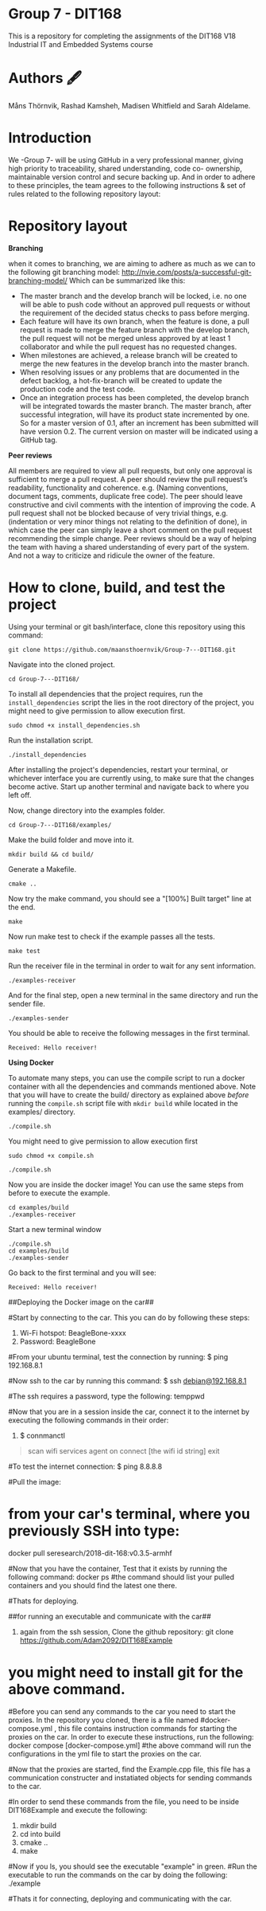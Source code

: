 # Group 7 - DIT168

This is a repository for completing the assignments of the DIT168 V18 Industrial IT and Embedded Systems course

# Authors 🖋️

Måns Thörnvik, Rashad Kamsheh, Madisen Whitfield and Sarah Aldelame.

# Introduction

We -Group 7- will be using GitHub in a very professional manner, giving high priority to traceability, shared understanding, code co- ownership, maintainable version control and secure backing up. And in order to adhere to these principles, the team agrees to the following instructions & set of rules related to the following repository layout:

# Repository layout


**Branching**

when it comes to branching, we are aiming to adhere as much as we can to the following git branching model: http://nvie.com/posts/a-successful-git-branching-model/
Which can be summarized like this:

- The master branch and the develop branch will be locked, i.e. no one will be able to push code without an approved pull requests or without the requirement of the decided status checks to pass before merging.
- Each feature will have its own branch, when the feature is done, a pull request is made to merge the feature branch with the develop branch, the pull request will not be merged unless approved by at least 1 collaborator and while the pull request has no requested changes. 
- When milestones are achieved, a release branch will be created to merge the new features in the develop branch into the master branch.  
- When resolving issues or any problems that are documented in the defect backlog, a hot-fix-branch will be created to update the production code and the test code.
- Once an integration process has been completed, the develop branch will be integrated towards the master branch. The master branch, after successful integration, will have its product state incremented by one. So for a master version of 0.1, after an increment has been submitted will have version 0.2. The current version on master will be indicated using a GitHub tag.

**Peer reviews** 

All members are required to view all pull requests, but only one approval is sufficient to merge a pull request. A peer should review the pull request’s readability, functionality and coherence. e.g. (Naming conventions, document tags, comments, duplicate free code).
The peer should leave constructive and civil comments with the intention of improving the code. A pull request shall not be blocked because of very trivial things, e.g. (indentation or very minor things not relating to the definition of done), in which case the peer can simply leave a short comment on the pull request recommending the simple change. 
Peer reviews should be a way of helping the team with having a shared understanding of every part of the system. And not a way to criticize and ridicule the owner of the feature.  

# How to clone, build, and test the project

Using your terminal or git bash/interface, clone this repository using this command:

```
git clone https://github.com/maansthoernvik/Group-7---DIT168.git
```

Navigate into the cloned project.

```cd Group-7---DIT168/```

To install all dependencies that the project requires, run the ```install_dependencies``` script the lies in the root directory of the project, you might need to give permission to allow execution first.

```sudo chmod +x install_dependencies.sh```

Run the installation script.

```./install_dependencies```

After installing the project's dependencies, restart your terminal, or whichever interface you are currently using, to make sure that the changes become active. Start up another terminal and navigate back to where you left off.

Now, change directory into the examples folder.

```
cd Group-7---DIT168/examples/
```

Make the build folder and move into it.

```
mkdir build && cd build/
```

Generate a Makefile.

```
cmake ..
```

Now try the make command, you should see a "[100%] Built target" line at the end.

```
make
```

Now run make test to check if the example passes all the tests.

```
make test
``` 

Run the receiver file in the terminal in order to wait for any sent information.

```
./examples-receiver 
``` 

And for the final step, open a new terminal in the same directory and run the sender file.

```
./examples-sender 
```

You should be able to receive the following messages in the first terminal.

```
Received: Hello receiver!
```

**Using Docker**

To automate many steps, you can use the compile script to run a docker container with all the dependencies and commands mentioned above. Note that you will have to create the build/ directory as explained above *before* running the ```compile.sh``` script file with ```mkdir build``` while located in the examples/ directory.

```
./compile.sh
``` 

You might need to give permission to allow execution first

```
sudo chmod +x compile.sh

./compile.sh
``` 

Now you are inside the docker image! You can use the same steps from before to execute the example.

```
cd examples/build
./examples-receiver 
``` 
Start a new terminal window

```
./compile.sh
cd examples/build
./examples-sender
``` 
Go back to the first terminal and you will see:

```
Received: Hello receiver!
``` 
 
##Deploying the Docker image on the car##

#Start by connecting to the car. This you can do by following these steps:
1. Wi-Fi hotspot: BeagleBone-xxxx
2. Password: BeagleBone

#From your ubuntu terminal, test the connection by running:
$ ping 192.168.8.1

#Now ssh to the car by running this command:
$ ssh debian@192.168.8.1

#The ssh requires a password, type the following:
temppwd

#Now that you are in a session inside the car, connect it to the internet by executing the following commands in their order:
1. $ connmanctl
>scan wifi
>services
>agent on
>connect [the wifi id string]
>exit

#To test the internet connection:
$ ping 8.8.8.8

#Pull the image:
# from your car's terminal, where you previously SSH into type:
docker pull seresearch/2018-dit-168:v0.3.5-armhf

#Now that you have the container, Test that it exists by running the following command:
docker ps
#the command should list your pulled containers and you should find the latest one there.

#Thats for deploying.

##for running an executable and communicate with the car##
1. again from the ssh session, Clone the github repository:
git clone https://github.com/Adam2092/DIT168Example
# you might need to install git for the above command.

#Before you can send any commands to the car you need to start the proxies. In the repository you cloned, there is a file named
#docker-compose.yml , this file contains instruction commands for starting the proxies on the car. In order to execute these instructions, run the following:
docker compose [docker-compose.yml]
#the above command will run the configurations in the yml file to start the proxies on the car.


#Now that the proxies are started, find the Example.cpp file, this file has a communication constructer and instatiated objects for sending commands to the car.

#In order to send these commands from the file, you need to be inside DIT168Example and execute the following:
1. mkdir build
2. cd into build
3. cmake ..
4. make

#Now if you ls, you should see the executable "example" in green.
#Run the executable to run the commands on the car by doing the following:
./example

#Thats it for connecting, deploying and communicating with the car. 


